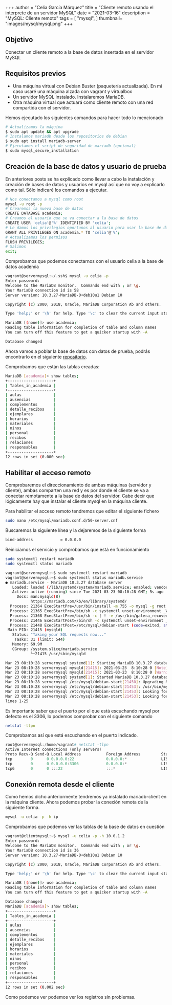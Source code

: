 +++
author = "Celia García Márquez"
title = "Cliente remoto usando el interprete de un servidor MySQL"
date = "2021-03-16"
description = "MySQL: Cliente remoto"
tags = [
    "mysql",
]
thumbnail= "images/mysql/mysql.png"
+++

## Objetivo

Conectar un cliente remoto a la base de datos insertada en el servidor MySQL

## Requisitos previos

* Una máquina virtual con Debian Buster (paquetería actualizada). En mi caso usaré una máquina alzada con vagrant y virtualbox
* Un servidor MySQL instalado. Instalaremos MariaDB.
* Otra máquina virtual que actuará como cliente remoto con una red compartida con el servidor.

Hemos ejecutado los siguientes comandos para hacer todo lo mencionado
```sh
# Actualizamos la máquina
$ sudo apt update && apt upgrade
# Instalamos mariadb desde los repositorios de debian
$ sudo apt install mariadb-server
# Ejecutamos el script de seguridad de mariadb (opcional)
$ sudo mysql_secure_installation
```


## Creación de la base de datos y usuario de prueba

En anteriores posts se ha explicado como llevar a cabo la instalación y creación de bases de datos y usuarios en mysql así que no voy a explicarlo como tal. Sólo indicaré los comandos a ejecutar.

```sh
# Nos conectamos a mysql como root
mysql -u root -p
# Crearemos la nueva base de datos
CREATE DATABASE academia;
# Creamos el usuario que se va conectar a la base de datos
CREATE USER 'celia'@'%' IDENTIFIED BY 'celia';
# Le damos los privilegios oportunos al usuario para usar la base de datos nueva
GRANT ALL PRIVILEGES ON academia.* TO 'celia'@'%';
# Actualizamos los permisos
FLUSH PRIVILEGES;
# Salimos
exit;
```

Comprobamos que podemos conectarnos con el usuario celia a la base de datos academia

```sh
vagrant@servermysql:~/.ssh$ mysql -u celia -p
Enter password: 
Welcome to the MariaDB monitor.  Commands end with ; or \g.
Your MariaDB connection id is 58
Server version: 10.3.27-MariaDB-0+deb10u1 Debian 10

Copyright (c) 2000, 2018, Oracle, MariaDB Corporation Ab and others.

Type 'help;' or '\h' for help. Type '\c' to clear the current input statement.

MariaDB [(none)]> use academia;
Reading table information for completion of table and column names
You can turn off this feature to get a quicker startup with -A

Database changed

```

Ahora vamos a poblar la base de datos con datos de prueba, podrás encontrarlo en el siguiente [repositorio](https://github.com/CeliaGMqrz/proyecto_escuela_sql/blob/main/fase2_mysql.sql).

Comprobamos que están las tablas creadas:

```sh
MariaDB [academia]> show tables;
+--------------------+
| Tables_in_academia |
+--------------------+
| aulas              |
| ausencias          |
| complementos       |
| detalle_recibos    |
| ejemplares         |
| horarios           |
| materiales         |
| ninos              |
| personal           |
| recibos            |
| relaciones         |
| responsables       |
+--------------------+
12 rows in set (0.000 sec)

```

## Habilitar el acceso remoto

Comprobaremos el direccionamiento de ambas máquinas (servidor y cliente), ambas comparten una red y es por donde el cliente se va a conectar remotamente a la base de datos del servidor. Cabe decir que lógicamente hay que instalar el cliente mysql en la máquina cliente.

Para habilitar el acceso remoto tendremos que editar el siguiente fichero

```sh
sudo nano /etc/mysql/mariadb.conf.d/50-server.cnf
```
Buscaremos la siguiente línea y la dejaremos de la siguiente forma

```sh
bind-address            = 0.0.0.0
```

Reiniciamos el servicio y comprobamos que está en funcionamiento 

```sh
sudo systemctl restart mariadb
sudo systemctl status mariadb
```

```sh
vagrant@servermysql:~$ sudo systemctl restart mariadb
vagrant@servermysql:~$ sudo systemctl status mariadb.service 
● mariadb.service - MariaDB 10.3.27 database server
   Loaded: loaded (/lib/systemd/system/mariadb.service; enabled; vendor preset: enabled)
   Active: active (running) since Tue 2021-03-23 08:10:28 GMT; 5s ago
     Docs: man:mysqld(8)
           https://mariadb.com/kb/en/library/systemd/
  Process: 21364 ExecStartPre=/usr/bin/install -m 755 -o mysql -g root -d /var/run/mysqld (code=exited, s
  Process: 21365 ExecStartPre=/bin/sh -c systemctl unset-environment _WSREP_START_POSITION (code=exited, 
  Process: 21368 ExecStartPre=/bin/sh -c [ ! -e /usr/bin/galera_recovery ] && VAR= ||   VAR=`cd /usr/bin/
  Process: 21446 ExecStartPost=/bin/sh -c systemctl unset-environment _WSREP_START_POSITION (code=exited,
  Process: 21448 ExecStartPost=/etc/mysql/debian-start (code=exited, status=0/SUCCESS)
 Main PID: 21415 (mysqld)
   Status: "Taking your SQL requests now..."
    Tasks: 31 (limit: 544)
   Memory: 69.9M
   CGroup: /system.slice/mariadb.service
           └─21415 /usr/sbin/mysqld

Mar 23 08:10:28 servermysql systemd[1]: Starting MariaDB 10.3.27 database server...
Mar 23 08:10:28 servermysql mysqld[21415]: 2021-03-23  8:10:28 0 [Note] /usr/sbin/mysqld (mysqld 10.3.27-
Mar 23 08:10:28 servermysql mysqld[21415]: 2021-03-23  8:10:28 0 [Warning] Could not increase number of m
Mar 23 08:10:28 servermysql systemd[1]: Started MariaDB 10.3.27 database server.
Mar 23 08:10:28 servermysql /etc/mysql/debian-start[21450]: Upgrading MySQL tables if necessary.
Mar 23 08:10:28 servermysql /etc/mysql/debian-start[21453]: /usr/bin/mysql_upgrade: the '--basedir' optio
Mar 23 08:10:28 servermysql /etc/mysql/debian-start[21453]: Looking for 'mysql' as: /usr/bin/mysql
Mar 23 08:10:28 servermysql /etc/mysql/debian-start[21453]: Looking for 'mysqlcheck' as: /usr/bin/mysqlch
lines 1-25

```
Es importante saber que el puerto por el que está escuchando mysql por defecto es el 3306, lo podemos comprobar con el siguiente comando 

```sh
netstat -tlpn
```
Comprobamos así que está escuchando en el puerto indicado.
```powershell
root@servermysql:/home/vagrant# netstat -tlpn
Active Internet connections (only servers)
Proto Recv-Q Send-Q Local Address           Foreign Address         State       PID/Program name    
tcp        0      0 0.0.0.0:22              0.0.0.0:*               LISTEN      381/sshd            
tcp        0      0 0.0.0.0:3306            0.0.0.0:*               LISTEN      21415/mysqld        
tcp6       0      0 :::22                   :::*                    LISTEN      381/sshd  
```
## Conexión remota desde el cliente 

Como hemos dicho anteriormente tendremos ya instalado mariadb-client en la máquina cliente. Ahora podemos probar la conexión remota de la siguiente forma.

```sh
mysql -u celia -p -h ip 
```

Comprobamos que podemos ver las tablas de la base de datos en cuestión

```sh
vagrant@clientmysql:~$ mysql -u celia -p -h 10.0.1.2
Enter password: 
Welcome to the MariaDB monitor.  Commands end with ; or \g.
Your MariaDB connection id is 36
Server version: 10.3.27-MariaDB-0+deb10u1 Debian 10

Copyright (c) 2000, 2018, Oracle, MariaDB Corporation Ab and others.

Type 'help;' or '\h' for help. Type '\c' to clear the current input statement.

MariaDB [(none)]> use academia;
Reading table information for completion of table and column names
You can turn off this feature to get a quicker startup with -A

Database changed
MariaDB [academia]> show tables;
+--------------------+
| Tables_in_academia |
+--------------------+
| aulas              |
| ausencias          |
| complementos       |
| detalle_recibos    |
| ejemplares         |
| horarios           |
| materiales         |
| ninos              |
| personal           |
| recibos            |
| relaciones         |
| responsables       |
+--------------------+
12 rows in set (0.002 sec)

```

Como podemos ver podemos ver los registros sin problemas.